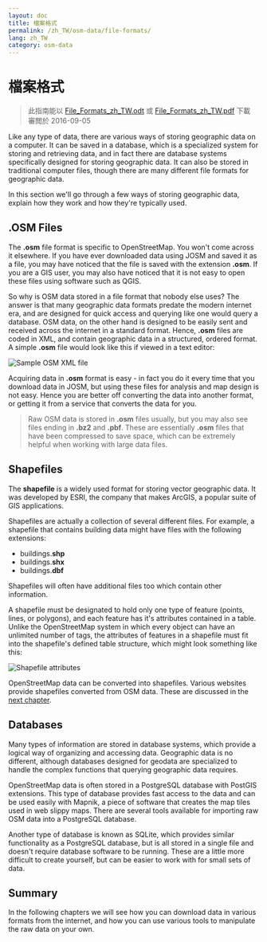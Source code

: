 ```yaml
---
layout: doc
title: 檔案格式
permalink: /zh_TW/osm-data/file-formats/
lang: zh_TW
category: osm-data
---
```


 檔案格式
=============

> 此指南能以 [File_Formats_zh_TW.odt](/files/File_Formats_zh_TW.odt) 或 [File_Formats_zh_TW.pdf](/files/File_Formats_zh_TW.pdf) 下載  
> 審閲於 2016-09-05

Like any type of data, there are various ways of storing geographic data on a computer. It can be saved in a database, which is a specialized system for storing and retrieving data, and in fact there are database systems specifically designed for storing geographic data. It can also be stored in traditional computer files, though there are many different file formats for geographic data.  

In this section we'll go through a few ways of storing geographic data, explain how they work and how they're typically used.  

.OSM Files
-----------

The **.osm** file format is specific to OpenStreetMap. You won't come across it elsewhere. If you have ever downloaded data using JOSM and saved it as a file, you may have noticed that the file is saved with the extension **.osm**. If you are a GIS user, you may also have noticed that it is not easy to open these files using software such as QGIS.  

So why is OSM data stored in a file format that nobody else uses? The answer is that many geographic data formats predate the modern internet era, and are designed for quick access and querying like one would query a database. OSM data, on the other hand is designed to be easily sent and received across the internet in a standard format. Hence, **.osm** files are coded in XML, and contain geographic data in a structured, ordered format. A simple **.osm** file would look like this if viewed in a text editor:  

![Sample OSM XML file][]

Acquiring data in **.osm** format is easy - in fact you do it every time that you download data in JOSM, but using these files for analysis and map design is not easy. Hence you are better off converting the data into another format, or getting it from a service that converts the data for you.  

> Raw OSM data is stored in **.osm** files usually, but you may also see files ending in **.bz2** and **.pbf**. These are essentially **.osm** files that have been compressed to save space, which can be extremely helpful when working with large data files.  

Shapefiles
----------

The **shapefile** is a widely used format for storing vector geographic data. It was developed by ESRI, the company that makes ArcGIS, a popular suite of GIS applications.  

Shapefiles are actually a collection of several different files. For example, a shapefile that contains building data might have files with the following extensions:  

-	buildings.**shp**
-	buildings.**shx**
-	buildings.**dbf**

Shapefiles will often have additional files too which contain other information.  

A shapefile must be designated to hold only one type of feature (points, lines, or polygons), and each feature has it's attributes contained in a table. Unlike the OpenStreetMap system in which every object can have an unlimited number of tags, the attributes of features in a shapefile must fit into the shapefile's defined table structure, which might look something like this:  

![Shapefile attributes][]

OpenStreetMap data can be converted into shapefiles. Various websites provide shapefiles converted from OSM data. These are discussed in the [next chapter](/en/osm-data/getting-data).  

Databases
---------

Many types of information are stored in database systems, which provide a logical way of organizing and accessing data. Geographic data is no different, although databases designed for geodata are specialized to handle the complex functions that querying geographic data requires.  

OpenStreetMap data is often stored in a PostgreSQL database with PostGIS extensions. This type of database provides fast access to the data and can be used easily with Mapnik, a piece of software that creates the map tiles used in web slippy maps. There are several tools available for importing raw OSM data into a PostgreSQL database.  

Another type of database is known as SQLite, which provides similar functionality as a PostgreSQL database, but is all stored in a single file and doesn't require database software to be running. These are a little more difficult to create yourself, but can be easier to work with for small sets of data.  

Summary
-------

In the following chapters we will see how you can download data in various formats from the internet, and how you can use various tools to manipulate the raw data on your own.  


[Sample OSM XML file]: /images/osm-data/example_osm.png
[Shapefile attributes]: /images/osm-data/shapefile_attributes.png